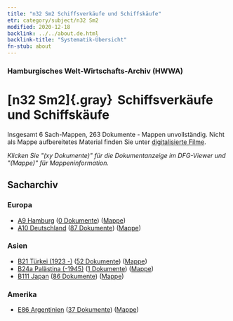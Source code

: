 ```yaml
---
title: "n32 Sm2 Schiffsverkäufe und Schiffskäufe"
etr: category/subject/n32 Sm2
modified: 2020-12-18
backlink: ../../about.de.html
backlink-title: "Systematik-Übersicht"
fn-stub: about
---
```


### Hamburgisches Welt-Wirtschafts-Archiv (HWWA)
# [n32 Sm2]{.gray}&#8201; Schiffsverkäufe und Schiffskäufe&#160; 




Insgesamt 6 Sach-Mappen, 263 Dokumente - Mappen unvollständig.
Nicht als Mappe aufbereitetes Material finden Sie unter [digitalisierte Filme](/film/h1_sh).

_Klicken Sie "(xy Dokumente)" für die Dokumentanzeige im DFG-Viewer und "(Mappe)" für Mappeninformation._

## Sacharchiv




### Europa

- [A9 Hamburg](../../../geo/about.de.html#A9) (<a href="https://dfg-viewer.de/show/?tx_dlf[id]=https://pm20.zbw.eu/mets/sh/1409xx/140905/1455xx/145569/public.mets.de.xml" target="_blank">0 Dokumente</a>) ([Mappe](http://purl.org/pressemappe20/folder/sh/140905,145569))
- [A10 Deutschland](../../../geo/about.de.html#A10) (<a href="https://dfg-viewer.de/show/?tx_dlf[id]=https://pm20.zbw.eu/mets/sh/1261xx/126128/1455xx/145569/public.mets.de.xml" target="_blank">87 Dokumente</a>) ([Mappe](http://purl.org/pressemappe20/folder/sh/126128,145569))

### Asien

- [B21 Türkei (1923 -)](../../../geo/about.de.html#B21) (<a href="https://dfg-viewer.de/show/?tx_dlf[id]=https://pm20.zbw.eu/mets/sh/1411xx/141111/1455xx/145569/public.mets.de.xml" target="_blank">52 Dokumente</a>) ([Mappe](http://purl.org/pressemappe20/folder/sh/141111,145569))
- [B24a Palästina (-1945)](../../../geo/about.de.html#B24a) (<a href="https://dfg-viewer.de/show/?tx_dlf[id]=https://pm20.zbw.eu/mets/sh/1411xx/141115/1455xx/145569/public.mets.de.xml" target="_blank">1 Dokumente</a>) ([Mappe](http://purl.org/pressemappe20/folder/sh/141115,145569))
- [B111 Japan](../../../geo/about.de.html#B111) (<a href="https://dfg-viewer.de/show/?tx_dlf[id]=https://pm20.zbw.eu/mets/sh/1412xx/141272/1455xx/145569/public.mets.de.xml" target="_blank">86 Dokumente</a>) ([Mappe](http://purl.org/pressemappe20/folder/sh/141272,145569))

### Amerika

- [E86 Argentinien](../../../geo/about.de.html#E86) (<a href="https://dfg-viewer.de/show/?tx_dlf[id]=https://pm20.zbw.eu/mets/sh/1416xx/141692/1455xx/145569/public.mets.de.xml" target="_blank">37 Dokumente</a>) ([Mappe](http://purl.org/pressemappe20/folder/sh/141692,145569))



